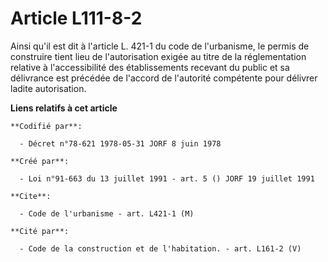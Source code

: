 # Article L111-8-2

Ainsi qu'il est dit à l'article L. 421-1 du code de l'urbanisme, le permis de construire tient lieu de l'autorisation exigée
au titre de la réglementation relative à l'accessibilité des établissements recevant du public et sa délivrance est précédée
de l'accord de l'autorité compétente pour délivrer ladite autorisation.

**Liens relatifs à cet article**

	**Codifié par**:

	  - Décret n°78-621 1978-05-31 JORF 8 juin 1978

	**Créé par**:

	  - Loi n°91-663 du 13 juillet 1991 - art. 5 () JORF 19 juillet 1991

	**Cite**:

	  - Code de l'urbanisme - art. L421-1 (M)

	**Cité par**:

	  - Code de la construction et de l'habitation. - art. L161-2 (V)
